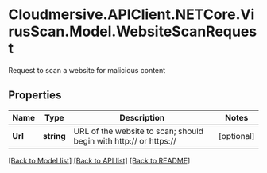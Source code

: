 # Cloudmersive.APIClient.NETCore.VirusScan.Model.WebsiteScanRequest
Request to scan a website for malicious content

## Properties

Name | Type | Description | Notes
------------ | ------------- | ------------- | -------------
**Url** | **string** | URL of the website to scan; should begin with http:// or https:// | [optional] 

[[Back to Model list]](../README.md#documentation-for-models) [[Back to API list]](../README.md#documentation-for-api-endpoints) [[Back to README]](../README.md)

